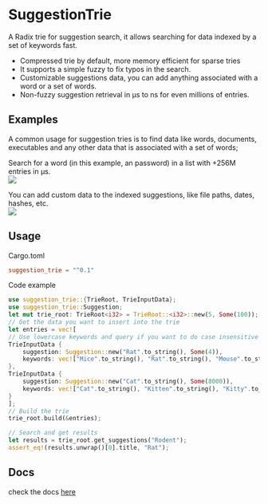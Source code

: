 # SuggestionTrie  

A Radix trie for suggestion search, it allows searching for data indexed by a set of keywords fast.

* Compressed trie by default, more memory efficient for sparse tries
* It supports a simple fuzzy to fix typos in the search.
* Customizable suggestions data, you can add anything associated with a word or a set of words.
* Non-fuzzy suggestion retrieval in µs to ns for even millions of entries.

## Examples  

A common usage for suggestion tries is to find data like words, documents, executables and any other data that is associated with a set of words;

Search for a word (in this example, an password) in a list with +256M entries in µs.  
<img src="https://github.com/angelorodem/SuggestionTrie/blob/master/doc_imgs/alot.gif?raw=true">

You can add custom data to the indexed suggestions, like file paths, dates, hashes, etc.  
<img src="https://github.com/angelorodem/SuggestionTrie/blob/master/doc_imgs/files.gif?raw=true">

## Usage

Cargo.toml

```toml
suggestion_trie = "^0.1"
```

Code example

```rust
use suggestion_trie::{TrieRoot, TrieInputData};
use suggestion_trie::Suggestion;
let mut trie_root: TrieRoot<i32> = TrieRoot::<i32>::new(5, Some(100));
// Get the data you want to insert into the trie
let entries = vec![
// Use lowercase keywords and query if you want to do case insensitive searches
TrieInputData {
    suggestion: Suggestion::new("Rat".to_string(), Some(4)),
    keywords: vec!["Mice".to_string(), "Rat".to_string(), "Mouse".to_string(), "Rodent".to_string()],
},
TrieInputData {
    suggestion: Suggestion::new("Cat".to_string(), Some(8000)),
    keywords: vec!["Cat".to_string(), "Kitten".to_string(), "Kitty".to_string()],
}
];
// Build the trie
trie_root.build(&entries);

// Search and get results
let results = trie_root.get_suggestions("Rodent");
assert_eq!(results.unwrap()[0].title, "Rat");
```

## Docs  

check the docs [here](https://docs.rs/suggestion_trie/latest/suggestion_trie/)